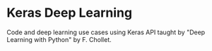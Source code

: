 # Keras Deep Learning

Code and deep learning use cases using Keras API taught by "Deep Learning with Python" by F. Chollet.
